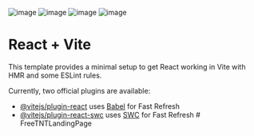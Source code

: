 ![image](https://github.com/pawankumaryogi/FreeTNTLandingPage/assets/65168616/b3083909-2b8d-4377-9fda-d36076b50c3d)
![image](https://github.com/pawankumaryogi/FreeTNTLandingPage/assets/65168616/51f5078e-54d6-4b4d-ac2d-66a430e3c3ba)
![image](https://github.com/pawankumaryogi/FreeTNTLandingPage/assets/65168616/d595d5d5-e8e6-4ae0-b970-6488a0afb896)
![image](https://github.com/pawankumaryogi/FreeTNTLandingPage/assets/65168616/6acf5aa2-d19b-4e44-a232-9bc583da2c5c)



# React + Vite

This template provides a minimal setup to get React working in Vite with HMR and some ESLint rules.

Currently, two official plugins are available:

- [@vitejs/plugin-react](https://github.com/vitejs/vite-plugin-react/blob/main/packages/plugin-react/README.md) uses [Babel](https://babeljs.io/) for Fast Refresh
- [@vitejs/plugin-react-swc](https://github.com/vitejs/vite-plugin-react-swc) uses [SWC](https://swc.rs/) for Fast Refresh
#   F r e e T N T L a n d i n g P a g e 
 
 

